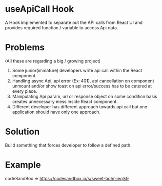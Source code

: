 # useApiCall Hook
A Hook implemented to separate out the API calls from React UI and provides required function / variable to access Api data.

# Problems
(All these are regarding a big / growing project)
1) Some junior(immature) developers write api call within the React component.
2) Handling async Api, api error (Ex: 401), api cancellation on component unmount and/or show toast on api error/success has to be catered at every place.
3) Manipulating Api param, url or response object on some condition basis creates unnecessary mess inside React component.
4) Different developer has different approach towards api call but one application should have only one approach.

# Solution
Build something that forces developer to follow a defined path.

# Example
codeSandBox => https://codesandbox.io/s/sweet-bohr-ieqlk9